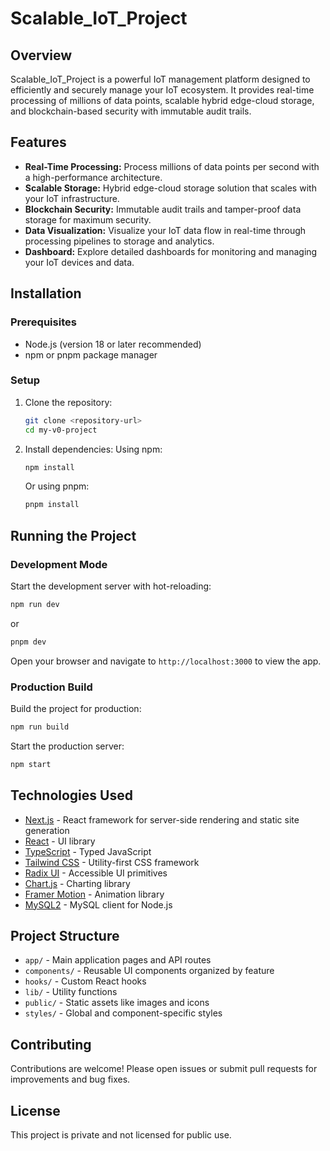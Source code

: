 # Scalable_IoT_Project

## Overview
Scalable_IoT_Project is a powerful IoT management platform designed to efficiently and securely manage your IoT ecosystem. It provides real-time processing of millions of data points, scalable hybrid edge-cloud storage, and blockchain-based security with immutable audit trails.

## Features
- **Real-Time Processing:** Process millions of data points per second with a high-performance architecture.
- **Scalable Storage:** Hybrid edge-cloud storage solution that scales with your IoT infrastructure.
- **Blockchain Security:** Immutable audit trails and tamper-proof data storage for maximum security.
- **Data Visualization:** Visualize your IoT data flow in real-time through processing pipelines to storage and analytics.
- **Dashboard:** Explore detailed dashboards for monitoring and managing your IoT devices and data.

## Installation

### Prerequisites
- Node.js (version 18 or later recommended)
- npm or pnpm package manager

### Setup
1. Clone the repository:
   ```bash
   git clone <repository-url>
   cd my-v0-project
   ```

2. Install dependencies:
   Using npm:
   ```bash
   npm install
   ```
   Or using pnpm:
   ```bash
   pnpm install
   ```

## Running the Project

### Development Mode
Start the development server with hot-reloading:
```bash
npm run dev
```
or
```bash
pnpm dev
```
Open your browser and navigate to `http://localhost:3000` to view the app.

### Production Build
Build the project for production:
```bash
npm run build
```
Start the production server:
```bash
npm start
```

## Technologies Used
- [Next.js](https://nextjs.org/) - React framework for server-side rendering and static site generation
- [React](https://reactjs.org/) - UI library
- [TypeScript](https://www.typescriptlang.org/) - Typed JavaScript
- [Tailwind CSS](https://tailwindcss.com/) - Utility-first CSS framework
- [Radix UI](https://www.radix-ui.com/) - Accessible UI primitives
- [Chart.js](https://www.chartjs.org/) - Charting library
- [Framer Motion](https://www.framer.com/motion/) - Animation library
- [MySQL2](https://github.com/sidorares/node-mysql2) - MySQL client for Node.js

## Project Structure
- `app/` - Main application pages and API routes
- `components/` - Reusable UI components organized by feature
- `hooks/` - Custom React hooks
- `lib/` - Utility functions
- `public/` - Static assets like images and icons
- `styles/` - Global and component-specific styles

## Contributing
Contributions are welcome! Please open issues or submit pull requests for improvements and bug fixes.

## License
This project is private and not licensed for public use.
